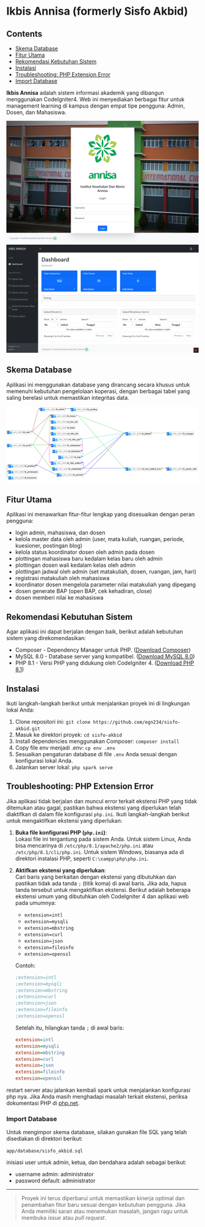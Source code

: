 # Ikbis Annisa (formerly Sisfo Akbid)

## Contents
- [Skema Database](#skema-database)
- [Fitur Utama](#fitur-utama)
- [Rekomendasi Kebutuhan Sistem](#rekomendasi-kebutuhan-sistem)
- [Instalasi](#instalasi)
- [Troubleshooting: PHP Extension Error](#troubleshooting-php-extension-error)
- [Import Database](#import-database)

**Ikbis Annisa** adalah sistem informasi akademik yang dibangun menggunakan CodeIgniter4. Web ini menyediakan berbagai fitur untuk management learning di kampus dengan empat tipe pengguna: Admin, Dosen, dan Mahasiswa. 

![Halaman Login](./public/assets/images/docs/login_page.png)
![Dashboard Utama](./public/assets/images/docs/dashboard_admin.png)

## Skema Database
Aplikasi ini menggunakan database yang dirancang secara khusus untuk memenuhi kebutuhan pengelolaan koperasi, dengan berbagai tabel yang saling berelasi untuk memastikan integritas data.

![ERD](./public/assets/images/docs/ERD.png)

## Fitur Utama
Aplikasi ini menawarkan fitur-fitur lengkap yang disesuaikan dengan peran pengguna:
- login admin, mahasiswa, dan dosen
- kelola master data oleh admin (user, mata kuliah, ruangan, periode, kuesioner, postingan blog)
- kelola status koordinator dosen oleh admin pada dosen
- plottingan mahasiswa baru kedalam kelas baru oleh admin
- plottingan dosen wali kedalam kelas oleh admin
- plottingan jadwal oleh admin (set matakuliah, dosen, ruangan, jam, hari)
- registrasi matakuliah oleh mahasiswa
- koordinator dosen mengelola parameter nilai matakuliah yang dipegang
- dosen generate BAP (open BAP, cek kehadiran, close)
- dosen memberi nilai ke mahasiswa

## Rekomendasi Kebutuhan Sistem
Agar aplikasi ini dapat berjalan dengan baik, berikut adalah kebutuhan sistem yang direkomendasikan:

- Composer - Dependency Manager untuk PHP. ([Download Composer](https://getcomposer.org/download/))
- MySQL 8.0 - Database server yang kompatibel. ([Download MySQL 8.0](https://dev.mysql.com/downloads/mysql/8.0.html))
- PHP 8.1 - Versi PHP yang didukung oleh CodeIgniter 4. ([Download PHP 8.1](https://www.php.net/downloads))

## Instalasi
Ikuti langkah-langkah berikut untuk menjalankan proyek ini di lingkungan lokal Anda:

1. Clone repositori ini: `git clone https://github.com/egn234/sisfo-akbid.git`
2. Masuk ke direktori proyek: `cd sisfo-akbid`
3. Install dependencies menggunakan Composer: `composer install`
4. Copy file env menjadi .env: `cp env .env`
5. Sesuaikan pengaturan database di file `.env` Anda sesuai dengan konfigurasi lokal Anda.
6. Jalankan server lokal: `php spark serve`

## Troubleshooting: PHP Extension Error

Jika aplikasi tidak berjalan dan muncul error terkait ekstensi PHP yang tidak ditemukan atau gagal, pastikan bahwa ekstensi yang diperlukan telah diaktifkan di dalam file konfigurasi `php.ini`. Ikuti langkah-langkah berikut untuk mengaktifkan ekstensi yang diperlukan:

1. **Buka file konfigurasi PHP (`php.ini`)**:  
   Lokasi file ini tergantung pada sistem Anda. Untuk sistem Linux, Anda bisa mencarinya di `/etc/php/8.1/apache2/php.ini` atau `/etc/php/8.1/cli/php.ini`. Untuk sistem Windows, biasanya ada di direktori instalasi PHP, seperti `C:\xampp\php\php.ini`.

2. **Aktifkan ekstensi yang diperlukan**:  
   Cari baris yang berkaitan dengan ekstensi yang dibutuhkan dan pastikan tidak ada tanda `;` (titik koma) di awal baris. Jika ada, hapus tanda tersebut untuk mengaktifkan ekstensi. Berikut adalah beberapa ekstensi umum yang dibutuhkan oleh CodeIgniter 4 dan aplikasi web pada umumnya:

   - `extension=intl`
   - `extension=mysqli`
   - `extension=mbstring`
   - `extension=curl`
   - `extension=json`
   - `extension=fileinfo`
   - `extension=openssl`
   
   Contoh:
   ```ini
   ;extension=intl
   ;extension=mysqli
   ;extension=mbstring
   ;extension=curl
   ;extension=json
   ;extension=fileinfo
   ;extension=openssl
   ```

   Setelah itu, hilangkan tanda `;` di awal baris:
   ```ini
   extension=intl
   extension=mysqli
   extension=mbstring
   extension=curl
   extension=json
   extension=fileinfo
   extension=openssl
   ```
restart server atau jalankan kembali spark untuk menjalankan konfigurasi php nya. Jika Anda masih menghadapi masalah terkait ekstensi, periksa dokumentasi PHP di [php.net](https://www.php.net/manual/en/).

### Import Database
Untuk mengimpor skema database, silakan gunakan file SQL yang telah disediakan di direktori berikut:

`app/database/sisfo_akbid.sql`

inisiasi user untuk admin, ketua, dan bendahara adalah sebagai berikut:
- username admin: administrator
- password default: administrator

---

> Proyek ini terus diperbarui untuk memastikan kinerja optimal dan penambahan fitur baru sesuai dengan kebutuhan pengguna. Jika Anda memiliki saran atau menemukan masalah, jangan ragu untuk membuka *issue* atau *pull request*.
